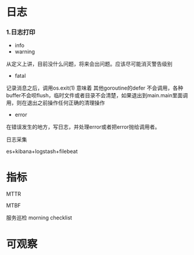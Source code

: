 # 日志

### 1.日志打印

- info
- warning

从定义上讲，目前没什么问题，将来会出问题。应该尽可能消灭警告级别

- fatal

记录消息之后，调用os.exit(1) 意味着 其他goroutine的defer 不会调用，各种buffer不会呗flush，临时文件或者目录不会清楚，如果退出到main.main里面调用，则在退出之前操作任何正确的清理操作

- error

在错误发生的地方，写日志，并处理error或者把error抛给调用者。

日志采集

es+kibana+logstash+filebeat







# 指标

MTTR 

MTBF

服务巡检 morning checklist

# 可观察

